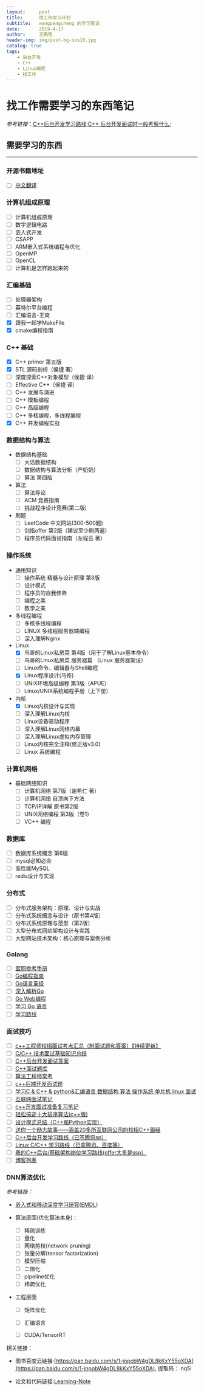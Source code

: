 ```yaml
---
layout:     post
title:      找工作学习计划
subtitle:   wangpengcheng 的学习笔记
date:       2019-4-17
author:     王鹏程
header-img: img/post-bg-ios10.jpg
catalog: true
tags:
    - 后台开发
    - C++
    - Linux编程
    - 找工作
---
```


# 找工作需要学习的东西笔记
_参考链接_：[C++后台开发学习路线](https://zhuanlan.zhihu.com/p/61457047);[C++ 后台开发面试时一般考察什么](https://www.zhihu.com/question/34574154/answer/253165162);

## 需要学习的东西

------
### 开源书籍地址
* [ ] [中文翻译](https://github.com/EbookFoundation/free-programming-books/blob/master/free-programming-books-zh.md)

### 计算机组成原理

* [ ] 计算机组成原理
* [ ] 数字逻辑电路
* [ ] 嵌入式开发
* [ ] CSAPP
* [ ] ARM嵌入式系统编程与优化
* [ ] OpenMP
* [ ] OpenCL
* [ ] 计算机是怎样跑起来的

### 汇编基础
* [ ] 处理器架构
* [ ] 英特尔平台编程
* [ ] 汇编语言-王爽
* [x] 跟我一起学MakeFile
* [x] cmake编程指南

### C++ 基础
* [x] C++ primer 第五版
* [x] STL 源码剖析（侯捷 著）
* [ ] 深度探索C++对象模型（侯捷 译）
* [ ] Effective C++（侯捷 译）
* [ ] C++ 发展与演进
* [ ] C++ 模板编程
* [ ] C++ 高级编程
* [ ] C++ 多核编程，多线程编程
* [x] C++ 并发编程实战

### 数据结构与算法

* 数据结构基础
    * [ ] 大话数据结构
    * [ ] 数据结构与算法分析（严奶奶）
    * [ ] 算法 第四版
* 算法
    * [ ] 算法导论
    * [ ] ACM 竞赛指南
    * [ ] 挑战程序设计竞赛(第二版)
* 刷题
    * [ ] LeetCode 中文网站(300-500题)
    * [ ] 剑指offer 第2版（建议至少刷两遍）
    * [ ] 程序员代码面试指南（左程云 著）

### 操作系统

* 通用知识
    * [ ] 操作系统 精髓与设计原理 第8版
    * [ ] 设计模式
    * [ ] 程序员的自我修养
    * [ ] 编程之美
    * [ ] 数学之美
* 多线程编程
    * [ ] 多核多线程编程
    * [ ] LINUX 多线程服务器端编程
    * [ ] 深入理解Nginx
* Linux 
    * [x] 鸟哥的Linux私房菜 第4版（用于了解Linux基本命令）
    * [ ] 鸟哥的Linux私房菜 服务器篇 （Linux 服务器架设）
    * [ ] Linux命令、编辑器与Shell编程
    * [x] Linux程序设计(马修)
    * [ ] UNIX环境高级编程 第3版（APUE）
    * [ ] Linux/UNIX系统编程手册（上下册）
* 内核 
    * [x] Linux内核设计与实现
    * [ ] 深入理解Linux内核
    * [ ] Linux设备驱动程序
    * [ ] 深入理解Linux网络内幕 
    * [ ] 深入理解Linux虚拟内存管理
    * [ ] Linux内核完全注释(修正版v3.0)
    * [ ] Linux 系统编程

### 计算机网络

* 基础网络知识
    * [ ] 计算机网络 第7版（谢希仁 著）
    * [ ] 计算机网络 自顶向下方法
    * [ ] TCP/IP详解 原书第2版
    * [ ] UNIX网络编程 第3版（卷1）
    * [ ] VC++ 编程

### 数据库
* [ ] 数据库系统概念 第6版
* [ ] mysql必知必会
* [ ] 高性能MySQL 
* [ ] redis设计与实现

### 分布式
* [ ] 分布式服务架构：原理、设计与实战
* [ ] 分布式系统概念与设计（原书第4版）
* [ ] 分布式系统原理与范型（第2版）
* [ ] 大型分布式网站架构设计与实践
* [ ] 大型网站技术架构：核心原理与案例分析

### Golang
* [ ]  [官网参考手册](https://golang.org/)
* [ ]  [Go编程指南](https://tour.go-zh.org/welcome/1)
* [ ]  [Go语言圣经](https://legacy.gitbook.com/book/yar999/gopl-zh/details)
* [ ]  [深入解析Go](https://tiancaiamao.gitbooks.io/go-internals/content/zh/index.html)
* [ ]  [Go Web编程](https://astaxie.gitbooks.io/build-web-application-with-golang/zh/)
* [ ]  [学习 Go 语言](https://github.com/gunsluo/Learning-Go-zh-cn)
* [ ]  [学习路线](https://zhuanlan.zhihu.com/p/25493806)

### 面试技巧

* [ ]  [c++工程师校招面试考点汇总（附面试题和答案）【持续更新】](https://www.nowcoder.com/discuss/164721?type=all&order=time&pos=&page=1)
* [ ]  [C/C++ 技术面试基础知识总结](https://github.com/huihut/interview#%EF%B8%8F-effective)
* [ ]  [C++后台开发面试答案](https://github.com/wangpengcheng/Learning-Note/blob/master/%E6%89%BE%E5%B7%A5%E4%BD%9C/C%2B%2B%E5%90%8E%E5%8F%B0%E5%BC%80%E5%8F%91(1).pdf)
* [ ]  [C++面试题库](https://github.com/wangpengcheng/Learning-Note/blob/master/%E6%89%BE%E5%B7%A5%E4%BD%9C/c%2B%2B(1).pdf)
* [ ]  [算法工程师常考](https://github.com/wangpengcheng/Learning-Note/blob/master/%E6%89%BE%E5%B7%A5%E4%BD%9C/%E6%9C%BA%E5%99%A8%E5%AD%A6%E4%B9%A0-%E7%AE%97%E6%B3%95%E5%B7%A5%E7%A8%8B%E5%B8%88(1).pdf)
* [ ]  [c++后端开发面试题](https://github.com/chankeh/cpp-backend-reference/blob/master/back-end.md)
* [ ]  [学习C & C++ & python&汇编语言 数据结构 算法 操作系统 单片机 linux 面试](https://github.com/Ewenwan/ShiYanLou)
* [ ]  [互联网面试笔记](https://github.com/zhengjianglong915/note-of-interview)
* [ ]  [c++开发面试准备复习笔记](https://github.com/PokerM/OfferRoad)
* [ ]  [轻松搞定十大排序算法(c++版)](https://www.nowcoder.com/discuss/85719?type=5&order=4&pos=4&page=1)
* [ ]  [设计模式总结（C++和Python实现）](https://www.nowcoder.com/discuss/22886?type=1&order=4&pos=16&page=1)
* [ ]  [送你一个励志故事——涵盖20多所互联网公司的校招C++面经](https://www.nowcoder.com/discuss/55353?type=2&order=4&pos=20&page=5)
* [ ]  [C++后台开发学习路线（已签腾讯sp）](https://www.nowcoder.com/discuss/164781?type=0&order=0&pos=26&page=8)
* [ ]  [Linux C/C++ 学习路线（已拿腾讯、百度等）](https://www.nowcoder.com/discuss/193598)
* [ ]  [我的C++后台/基础架构岗位学习路线(offer大多是ssp）](https://www.nowcoder.com/discuss/147538?type=0&order=4&pos=25&page=10)
* [ ]  [博客列表](http://www.linya.pub/)

### DNN算法优化

_参考链接：_

- [嵌入式和移动深度学习研究](http://bbs.cvmart.net/topics/1086)([EMDL](https://github.com/EMDL/awesome-emdl))

- 算法层面(优化算法本身)：
    + [ ] 稀疏训练
    + [ ] 量化
    + [ ] 网络剪枝(network pruning)
    + [ ] 张量分解(tensor factorization)
    + [ ] 模型压缩
    + [ ] 二值化
    + [ ] pipeline优化 
    + [ ] 稀疏优化
- 工程层面
    + [ ] 矩阵优化
    + [ ] 汇编语言
    + [ ] CUDA/TensorRT


相关链接：

- 图书百度云链接:[https://pan.baidu.com/s/1-jnpobW4gDL8kKxY55oXDA](https://pan.baidu.com/s/1-jnpobW4gDL8kKxY55oXDA),  提取码： nq5i

- 论文和代码链接:[Learning-Note](https://github.com/wangpengcheng/Learning-Note)

